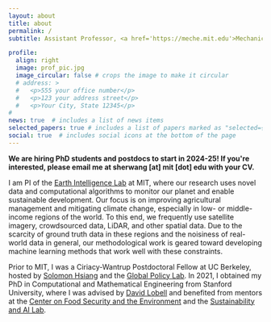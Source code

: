 ```yaml
---
layout: about
title: about
permalink: /
subtitle: Assistant Professor, <a href='https://meche.mit.edu'>Mechanical Engineering</a> and <a href='https://idss.mit.edu'>IDSS</a>, MIT

profile:
  align: right
  image: prof_pic.jpg
  image_circular: false # crops the image to make it circular
  # address: >
  #   <p>555 your office number</p>
  #   <p>123 your address street</p>
  #   <p>Your City, State 12345</p>
# 
news: true  # includes a list of news items
selected_papers: true # includes a list of papers marked as "selected={true}"
social: true  # includes social icons at the bottom of the page
---
```


**We are hiring PhD students and postdocs to start in 2024-25! If you're interested, please email me at sherwang \[at\] mit \[dot\] edu with your CV.**

I am PI of the [Earth Intelligence Lab](https://earthintelligence.mit.edu) at MIT, where our research uses novel data and computational algorithms to monitor our planet and enable sustainable development. 
Our focus is on improving agricultural management and mitigating climate change, especially in low- or middle-income regions of the world. 
To this end, we frequently use satellite imagery, crowdsourced data, LiDAR, and other spatial data. 
Due to the scarcity of ground truth data in these regions and the noisiness of real-world data in general, our methodological work is geared toward developing machine learning methods that work well with these constraints.

Prior to MIT, I was a Ciriacy-Wantrup Postdoctoral Fellow at UC Berkeley, hosted by [Solomon Hsiang](https://www.solomonhsiang.com) and the [Global Policy Lab](http://www.globalpolicy.science). In 2021, I obtained my PhD in Computational and Mathematical Engineering from Stanford University, where I was advised by [David Lobell](https://fse.fsi.stanford.edu/people/david_lobell) and benefited from mentors at the [Center on Food Security and the Environment](https://fse.fsi.stanford.edu) and the [Sustainability and AI Lab](http://sustain.stanford.edu).
